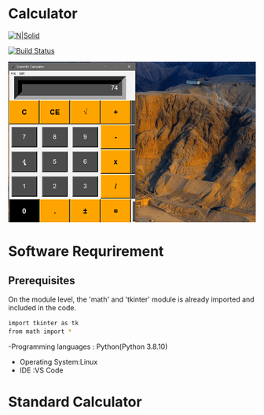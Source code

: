 # Calculator
[![N|Solid](https://cldup.com/dTxpPi9lDf.thumb.png)](https://nodesource.com/products/nsolid)

[![Build Status](https://travis-ci.org/joemccann/dillinger.svg?branch=master)](https://travis-ci.org/joemccann/dillinger)

![Alt Text](https://github.com/omkara18/Sciencetific_Calculator/blob/master/Screenshot/scientfic_calculator.gif)

# Software Requrirement 
## Prerequisites
On the module level, the 'math' and 'tkinter' module is already imported and included in the code.

```sh
import tkinter as tk
from math import *

```
 -Programming languages : Python(Python 3.8.10)
 - Operating System:Linux
 - IDE :VS Code

# Standard Calculator

